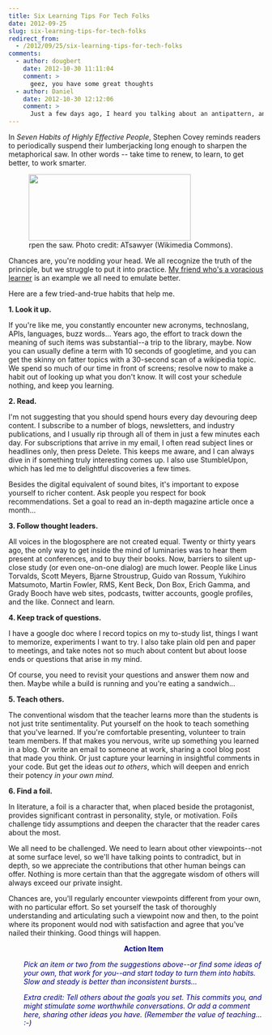 ```yaml
---
title: Six Learning Tips For Tech Folks
date: 2012-09-25
slug: six-learning-tips-for-tech-folks
redirect_from:
  - /2012/09/25/six-learning-tips-for-tech-folks
comments:
  - author: dougbert
    date: 2012-10-30 11:11:04
    comment: >
      geez, you have some great thoughts
  - author: Daniel
    date: 2012-10-30 12:12:06
    comment: >
      Just a few days ago, I heard you talking about an antipattern, and I decided that I needed to get more conversant with the antipattern catalog. I've studied the gang of four design pattern book, and various related topics, for years, but I've only noted the antipattern stuff as a casual passer-by. So I setup an event in google calendar that bugs me once a week to spend a few minutes studying an antipattern. So I get my good ideas from smart people like you. :-)
---
```

In <em>Seven Habits of Highly Effective People</em>, Stephen Covey reminds readers to periodically suspend their lumberjacking long enough to sharpen the metaphorical saw. In other words -- take time to renew, to learn, to get better, to work smarter.

<figure><img title="crosscut saw" src="http://upload.wikimedia.org/wikipedia/commons/thumb/3/3b/Five-foot_crosscut_saw.jpg/320px-Five-foot_crosscut_saw.jpg" alt="" width="320" height="131" /><figcaption>rpen the saw. Photo credit: ATsawyer (Wikimedia Commons).</figcaption></figure>

Chances are, you're nodding your head. We all recognize the truth of the principle, but we struggle to put it into practice. <a title="Julie Jones: Learn voraciously." href="julie-jones-learn-voraciously.md">My friend who's a voracious learner</a> is an example we all need to emulate better.

Here are a few tried-and-true habits that help me.

<strong>1. Look it up.</strong>

If you're like me, you constantly encounter new acronyms, technoslang, APIs, languages, buzz words... Years ago, the effort to track down the meaning of such items was substantial--a trip to the library, maybe. Now you can usually define a term with 10 seconds of googletime, and you can get the skinny on fatter topics with a 30-second scan of a wikipedia topic. We spend so much of our time in front of screens; resolve now to make a habit out of looking up what you don't know. It will cost your schedule nothing, and keep you learning.

<strong>2. Read.</strong>

I'm not suggesting that you should spend hours every day devouring deep content. I subscribe to a number of blogs, newsletters, and industry publications, and I usually rip through all of them in just a few minutes each day. For subscriptions that arrive in my email, I often read subject lines or headlines only, then press Delete. This keeps me aware, and I can always dive in if something truly interesting comes up. I also use StumbleUpon, which has led me to delightful discoveries a few times.

Besides the digital equivalent of sound bites, it's important to expose yourself to richer content. Ask people you respect for book recommendations. Set a goal to read an in-depth magazine article once a month...

<strong>3. Follow thought leaders.</strong>

All voices in the blogosphere are not created equal. Twenty or thirty years ago, the only way to get inside the mind of luminaries was to hear them present at conferences, and to buy their books. Now, barriers to silent up-close study (or even one-on-one dialog) are much lower. People like Linus Torvalds, Scott Meyers, Bjarne Stroustrup, Guido van Rossum, Yukihiro Matsumoto, Martin Fowler, RMS, Kent Beck, Don Box, Erich Gamma, and Grady Booch have web sites, podcasts, twitter accounts, google profiles, and the like. Connect and learn.

<strong>4. Keep track of questions.</strong>

I have a google doc where I record topics on my to-study list, things I want to memorize, experiments I want to try. I also take plain old pen and paper to meetings, and take notes not so much about content but about loose ends or questions that arise in my mind.

Of course, you need to revisit your questions and answer them now and then. Maybe while a build is running and you're eating a sandwich...

<strong>5. Teach others.</strong>

The conventional wisdom that the teacher learns more than the students is not just trite sentimentality. Put yourself on the hook to teach something that you've learned. If you're comfortable presenting, volunteer to train team members. If that makes you nervous, write up something you learned in a blog. Or write an email to someone at work, sharing a cool blog post that made you think. Or just capture your learning in insightful comments in your code. But get the ideas <em>out to others</em>, which will deepen and enrich their potency <em>in your own mind.</em>

<strong>6. Find a foil.</strong>

In literature, a foil is a character that, when placed beside the protagonist, provides significant contrast in personality, style, or motivation. Foils challenge tidy assumptions and deepen the character that the reader cares about the most.

We all need to be challenged. We need to learn about other viewpoints--not at some surface level, so we'll have talking points to contradict, but in depth, so we appreciate the contributions that other human beings can offer. Nothing is more certain than that the aggregate wisdom of others will always exceed our private insight.

Chances are, you'll regularly encounter viewpoints different from your own, with no particular effort. So set yourself the task of thoroughly understanding and articulating such a viewpoint now and then, to the point where its proponent would nod with satisfaction and agree that you've nailed their thinking. Good things will happen.
<p style="padding-left:30px;text-align:center;"><strong><span style="color:#000080;">Action Item</span></strong></p>
<p style="padding-left:30px;"><em><span style="color:#000080;">Pick an item or two from the suggestions above--or find some ideas of your own, that work for you--and start today to turn them into habits. Slow and steady is better than inconsistent bursts...</span></em></p>
<p style="padding-left:30px;"><span style="color:#000080;"><em>Extra credit: Tell others about the goals you set. This commits you, and might stimulate some worthwhile conversations. Or add a comment here, sharing other ideas you have. (Remember the value of teaching... :-)</em></span></p>
